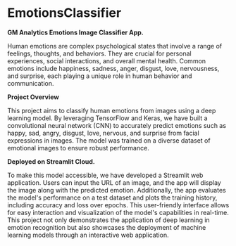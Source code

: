 # EmotionsClassifier
**GM Analytics Emotions Image Classifier App.**

Human emotions are complex psychological states that involve a range of feelings, thoughts, and behaviors. They are crucial for personal experiences, social interactions, and overall mental health. Common emotions include happiness, sadness, anger, disgust, love, nervousness, and surprise, each playing a unique role in human behavior and communication.

**Project Overview**

This project aims to classify human emotions from images using a deep learning model. By leveraging TensorFlow and Keras, we have built a convolutional neural network (CNN) to accurately predict emotions such as happy, sad, angry, disgust, love, nervous, and surprise from facial expressions in images. The model was trained on a diverse dataset of emotional images to ensure robust performance.

**Deployed on Streamlit Cloud.**

To make this model accessible, we have developed a Streamlit web application. Users can input the URL of an image, and the app will display the image along with the predicted emotion. Additionally, the app evaluates the model's performance on a test dataset and plots the training history, including accuracy and loss over epochs. This user-friendly interface allows for easy interaction and visualization of the model's capabilities in real-time. This project not only demonstrates the application of deep learning in emotion recognition but also showcases the deployment of machine learning models through an interactive web application.
